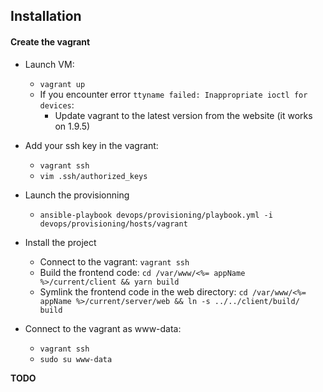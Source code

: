 ## Installation

#### Create the vagrant
- Launch VM:
  - `vagrant up`
  - If you encounter error `ttyname failed: Inappropriate ioctl for devices`:
    - Update vagrant to the latest version from the website (it works on 1.9.5)

- Add your ssh key in the vagrant:
  - `vagrant ssh`
  - `vim .ssh/authorized_keys`

- Launch the provisionning
  - `ansible-playbook devops/provisioning/playbook.yml -i devops/provisioning/hosts/vagrant`

- Install the project
  - Connect to the vagrant: `vagrant ssh`
  - Build the frontend code: `cd /var/www/<%= appName %>/current/client && yarn build`
  - Symlink the frontend code in the web directory: `cd /var/www/<%= appName %>/current/server/web && ln -s ../../client/build/ build`

- Connect to the vagrant as www-data:
  - `vagrant ssh`
  - `sudo su www-data`

**TODO**
